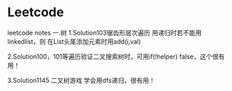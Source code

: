 # Leetcode
leetcode notes
一.树
1.Solution103锯齿形层次遍历 用递归时若不能用linkedlist，则
在List头尾添加元素时用add(i,val)

2.Solution100，101等遍历验证二叉搜索树时，可用if(!helper)
false，这个很有用！ 

3.Solution1145 二叉树游戏 学会用dfs递归，很有用！

